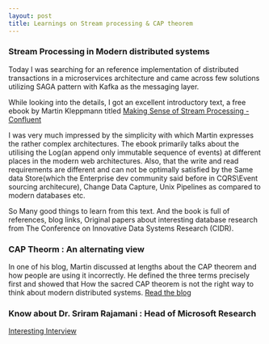 ```yaml
---
layout: post
title: Learnings on Stream processing & CAP theorem
---
```



### Stream Processing in Modern distributed systems
Today I was  searching for an reference implementation of distributed transactions in a microservices architecture and came across few solutions utilizing SAGA pattern with Kafka as the messaging layer.

While looking into the details, I got an excellent introductory text, a free ebook by Martin Kleppmann titled [ Making Sense of Stream Processing -Confluent ](https://www.confluent.io/wpcontent/uploads/2016/08/Making_Sense_of_Stream_Processing_Confluent_1.pdf)

I was very much impressed by the simplicity with which Martin expresses the rather complex architectures.
The ebook primarily talks about the utilising the Log(an append only immutable sequence of events) at different places in the modern web architectures. Also, that the write and read requirements are different and can not be optimally satisfied by the Same data Store(which the Enterprise dev community said before in CQRS\Event sourcing architecure), Change Data Capture, Unix Pipelines as compared to modern databases etc.

So Many good things to learn from this text.
And the book is full of references, blog links, Original papers about interesting database research from The Conference on Innovative Data Systems Research (CIDR).



### CAP Theorm : An alternating view

In one of his blog, Martin discussed at lengths about the CAP theorem and how people are using it incorrectly. He defined the three terms precisely first and showed that How the sacred CAP theorem is not the right way to think about modern distributed systems.
[Read the blog](http://martin.kleppmann.com/2015/05/11/please-stop-calling-databases-cp-or-ap.html)


### Know about Dr. Sriram Rajamani : Head of Microsoft Research
[ Interesting Interview ](https://www.microsoft.com/en-us/research/blog/innovating-in-india-with-dr-sriram-rajamani/)
